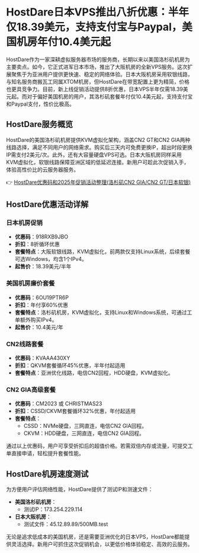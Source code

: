# HostDare日本VPS推出八折优惠：半年仅18.39美元，支持支付宝与Paypal，美国机房年付10.4美元起

HostDare作为一家深耕虚拟服务器市场的服务商，长期以来以美国洛杉矶机房为主要卖点。如今，它正式进军日本市场，推出了大阪机房的全新VPS服务。这次扩展聚焦于为亚洲用户提供更快速、稳定的网络体验。日本大阪机房采用软银线路，与知名服务商搬瓦工同属XTOM机房，但HostDare在带宽配置上更为精简，价格也更具竞争力。目前，新上线促销活动提供8折优惠，日本VPS半年仅需18.39美元起。而对于偏好美国机房的用户，其洛杉矶套餐年付仅10.4美元起，支持支付宝和Paypal支付，性价比极高。

## HostDare服务概览

HostDare的美国洛杉矶机房提供KVM虚拟化架构，涵盖CN2 GT和CN2 GIA两种线路选择，满足不同用户的网络需求。购买后三天内可免费更换IP，超出时段更换IP需支付2美元/次。此外，还有大容量硬盘VPS可选。日本大阪机房同样采用KVM虚拟化，软银线路保障亚洲区域的低延迟连接。新用户可趁此次促销入手，体验高性价比的云服务器服务。

👉 [HostDare优惠码和2025年促销活动整理(洛杉矶CN2 GIA/CN2 GT/日本软银)](https://bit.ly/hostdare)

## HostDare优惠活动详解

### 日本机房促销
- **优惠码**：918RXB9JBO  
- **折扣**：8折循环优惠  
- **套餐特点**：大阪软银线路，KVM虚拟化，前两款仅支持Linux系统，后续套餐可选Windows，均含1个IPv4。  
- **起售价**：18.39美元/半年  

### 美国机房廉价套餐
- **优惠码**：6OU19PTR6P  
- **折扣**：年付享60%优惠  
- **套餐特点**：洛杉矶机房，KVM虚拟化，支持Linux和Windows系统，可通过工单额外购买IPv4。  
- **起售价**：10.4美元/年  

### CN2线路套餐
- **优惠码**：KVAAA430XY  
- **折扣**：QKVM套餐循环45%优惠，半年付起适用  
- **套餐特点**：亚洲优化线路，电信CN2回程，HDD硬盘，KVM虚拟化。  

### CN2 GIA高级套餐
- **优惠码**：CM2023 或 CHRISTMAS23  
- **折扣**：CSSD/CKVM套餐循环32%优惠，年付起适用  
- **套餐特点**：  
  - CSSD：NVMe硬盘，三网直连，电信CN2 GIA回程。  
  - CKVM：HDD硬盘，三网直连，电信CN2 GIA回程。  

通过以上优惠码，用户可享受折扣后的超值价格。若需双倍内存或流量，可提交工单直接申请，轻松提升套餐性能。

## HostDare机房速度测试

为方便用户评估网络性能，HostDare提供了测试IP和测速文件：  
- **美国洛杉矶机房**：  
  - 测试IP：173.254.229.114  
- **日本大阪机房**：  
  - 测试文件：45.12.89.89/500MB.test  

无论是追求低成本的美国机房，还是需要亚洲优化的日本VPS，HostDare都能提供灵活选择。新用户可抓住这次促销机会，以更低价格体验稳定、高效的云服务。